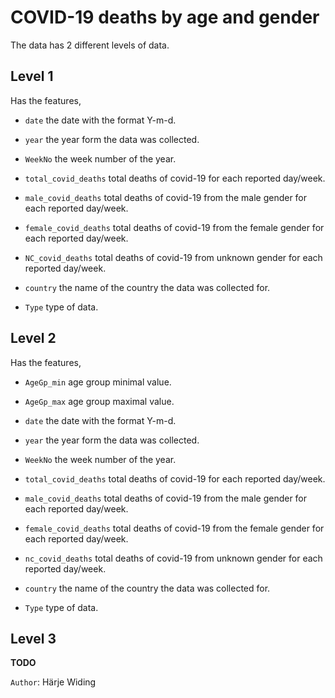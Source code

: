 

# COVID-19 deaths by age and gender 

The data has 2 different levels of data. 

## Level 1 

Has the features,

*	`date` the date with the format Y-m-d.

*	`year` the year form the data was collected. 

* `WeekNo` the week number of the year.

* `total_covid_deaths` total deaths of covid-19 for each reported day/week.

*  `male_covid_deaths` total deaths of covid-19 from the male gender for each reported day/week.

* `female_covid_deaths` total deaths of covid-19 from the female gender for each reported day/week.

*	`NC_covid_deaths` total deaths of covid-19 from unknown gender for each reported day/week.

*	`country` the name of the country the data was collected for.

*	`Type` type of data.

## Level 2 

Has the features,

*	`AgeGp_min` age group minimal value.

*	`AgeGp_max` age group maximal value.

*	`date` the date with the format Y-m-d.

*	`year` the year form the data was collected. 

*	`WeekNo` the week number of the year.

*	`total_covid_deaths` total deaths of covid-19 for each reported day/week.

*	 `male_covid_deaths` total deaths of covid-19 from the male gender for each reported day/week.

*	`female_covid_deaths` total deaths of covid-19 from the female gender for each reported day/week.

*	`nc_covid_deaths` total deaths of covid-19 from unknown gender for each reported day/week.

*	`country` the name of the country the data was collected for.

*	`Type` type of data.


## Level 3

**TODO**

`Author`: Härje Widing
